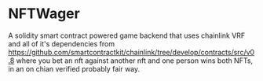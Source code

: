 # NFTWager
A solidity smart contract powered game backend that uses chainlink VRF and all of it's dependencies from https://github.com/smartcontractkit/chainlink/tree/develop/contracts/src/v0.8 where you bet an nft against another nft and one person wins both NFTs, in an on chian verified probably fair way.
